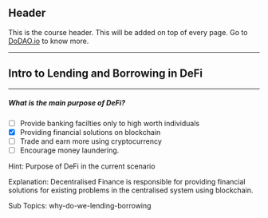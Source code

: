 ## Header
This is the course header. This will be added on top of every page. Go to [DoDAO.io](https://www.dodao.io) to know more.

 ---
 
 ## Intro to Lending and Borrowing in DeFi
 
 
---

##### What is the main purpose of DeFi?  

- [ ]  Provide banking facilties only to high worth individuals
- [x]  Providing financial solutions on blockchain
- [ ]  Trade and earn more using cryptocurrency
- [ ]  Encourage money laundering.
  
Hint: Purpose of DeFi in the current scenario
         
Explanation: Decentralised Finance is responsible for providing financial solutions for existing problems in the centralised system using blockchain.

Sub Topics: why-do-we-lending-borrowing
 
